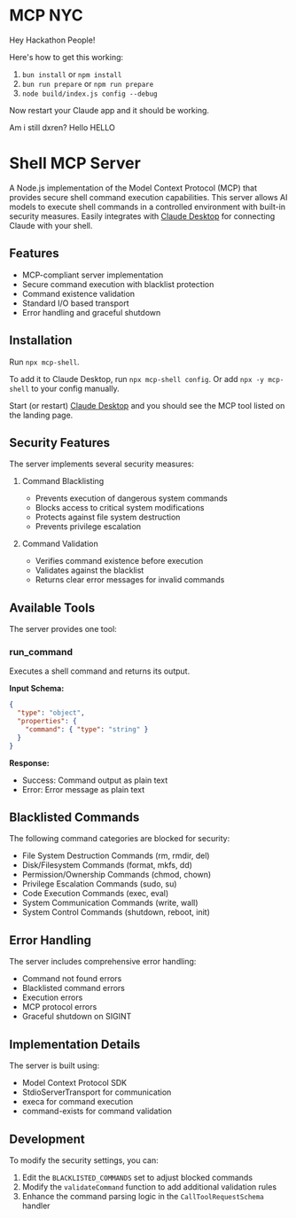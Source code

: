 # MCP NYC

Hey Hackathon People!

Here's how to get this working:
1. `bun install` or `npm install`
2. `bun run prepare` or `npm run prepare`
3. `node build/index.js config --debug`

Now restart your Claude app and it should be working.

Am i still dxren? Hello
HELLO



# Shell MCP Server

A Node.js implementation of the Model Context Protocol (MCP) that provides secure shell command execution capabilities. This server allows AI models to execute shell commands in a controlled environment with built-in security measures. Easily integrates with [Claude Desktop](https://claude.ai/download) for connecting Claude with your shell.

## Features

- MCP-compliant server implementation
- Secure command execution with blacklist protection
- Command existence validation
- Standard I/O based transport
- Error handling and graceful shutdown

## Installation

Run `npx mcp-shell`.

To add it to Claude Desktop, run `npx mcp-shell config`. Or add `npx -y mcp-shell` to your config manually.

Start (or restart) [Claude Desktop](https://claude.ai/download) and you should see the MCP tool listed on the landing page.

## Security Features

The server implements several security measures:

1. Command Blacklisting

   - Prevents execution of dangerous system commands
   - Blocks access to critical system modifications
   - Protects against file system destruction
   - Prevents privilege escalation

2. Command Validation
   - Verifies command existence before execution
   - Validates against the blacklist
   - Returns clear error messages for invalid commands

## Available Tools

The server provides one tool:

### run_command

Executes a shell command and returns its output.

**Input Schema:**

```json
{
  "type": "object",
  "properties": {
    "command": { "type": "string" }
  }
}
```

**Response:**

- Success: Command output as plain text
- Error: Error message as plain text

## Blacklisted Commands

The following command categories are blocked for security:

- File System Destruction Commands (rm, rmdir, del)
- Disk/Filesystem Commands (format, mkfs, dd)
- Permission/Ownership Commands (chmod, chown)
- Privilege Escalation Commands (sudo, su)
- Code Execution Commands (exec, eval)
- System Communication Commands (write, wall)
- System Control Commands (shutdown, reboot, init)

## Error Handling

The server includes comprehensive error handling:

- Command not found errors
- Blacklisted command errors
- Execution errors
- MCP protocol errors
- Graceful shutdown on SIGINT

## Implementation Details

The server is built using:

- Model Context Protocol SDK
- StdioServerTransport for communication
- execa for command execution
- command-exists for command validation

## Development

To modify the security settings, you can:

1. Edit the `BLACKLISTED_COMMANDS` set to adjust blocked commands
2. Modify the `validateCommand` function to add additional validation rules
3. Enhance the command parsing logic in the `CallToolRequestSchema` handler
